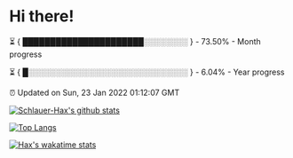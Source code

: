 # Hi there!

⏳ { ██████████████████████░░░░░░░░ } - 73.50% - Month progress

⏳ { █░░░░░░░░░░░░░░░░░░░░░░░░░░░░░ } - 6.04% - Year progress

⏰ Updated on Sun, 23 Jan 2022 01:12:07 GMT


[![Schlauer-Hax's github stats](https://github-readme-stats.vercel.app/api?username=Schlauer-Hax&show_icons=true&theme=dark&count_private=true)](https://github.com/Schlauer-Hax)


[![Top Langs](https://github-readme-stats.vercel.app/api/top-langs/?username=Schlauer-Hax&layout=compact&theme=dark)](https://github.com/Schlauer-Hax?tab=repositories)


[![Hax's wakatime stats](https://github-readme-stats.vercel.app/api/wakatime?username=Hax&theme=dark)](https://wakatime.com/@Hax)

